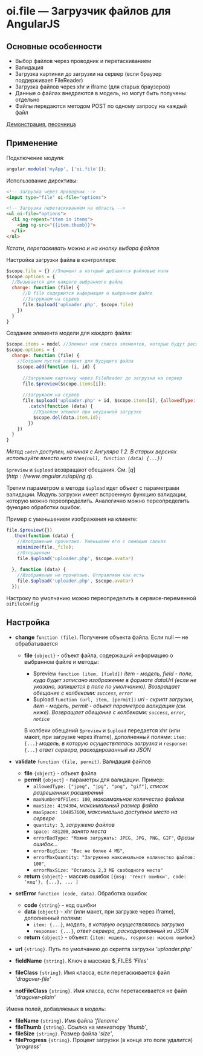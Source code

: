 oi.file — Загрузчик файлов для AngularJS
=======


## Основные особенности

* Выбор файлов через проводник и перетаскиванием
* Валидация
* Загрузка картинки до загрузки на сервер (если браузер поддерживает FileReader)
* Загрузка файлов через xhr и iframe (для старых браузеров)
* Данные о файлах внедряются в модель, но могут быть получены отдельно
* Файлы передаются методом POST по одному запросу на каждый файл 

[Демонстрация](http://tamtakoe.ru/uploader/), [песочница](http://plnkr.co/edit/HKbvgle4zqfqCKcpLJDi?p=preview)

## Применение

Подключение модуля:
```javascript
angular.module('myApp', ['oi.file']);
```

Использование директивы:
```html
<!-- Загрузка через проводник -->
<input type="file" oi-file="options">

<!-- Загрузка перетаскиванием на область -->
<ul oi-file="options">
  <li ng-repeat="item in items">
    <img ng-src="{{item.thumb}}"> 
  </li>
</ul>
```
*Кстати, перетаскивать можно и на кнопку выбора файлов*

Настройка загрузки файла в контроллере:
```javascript
$scope.file = {} //Элемент в который добавятся файловые поля
$scope.options = {
  //Вызывается для каждого выбранного файла
  change: function (file) {
      //В file содержится информация о выбранном файле
      //Загружаем на сервер
      file.$upload('uploader.php', $scope.file)
    })
  }
}
```

Создание элемента модели для каждого файла:
```javascript
$scope.items = model //Элемент или список элементов, которые будут расширены файловыми полями
$scope.options = {
  change: function (file) {
    //Создаем пустой элемент для будущего файла
    $scope.add(function (i, id) {
    
      //Загружаем картинку через FileReader до загрузки на сервер
      file.$preview($scope.items[i]);
      
      //Загружаем на сервер
      file.$upload('uploader.php' + id, $scope.items[i], {allowedType: ["jpeg", "jpg", "png"]})
        .catch(function (data) {
          //Удаляем элемент при неудачной загрузке
          $scope.del(data.item.id);
        })
    })
  }
}
```
*Метод `catch` доступен, начиная с Ангуляра 1.2. В старых версиях используйте вместо него `then(null, function (data) {...})`*

`$preview` и `$upload` возвращают обещания. См. [$q](http://www.angular.ru/api/ng.$q).

Третим параметром в методе `$upload` идет объект с параметрами валидации.
Модуль загрузки имеет встроенную функцию валидации, которую можно переопределить.
Аналогично можно переопределить функцию обработки ошибок.

Пример с уменьшением изображения на клиенте:
```javascript
file.$preview({})
  .then(function (data) {
    //Изображение прочитано. Уменьшаем его с помощью canvas
    minimize(file._file);
    //Отправляем
    file.$upload('uploader.php', $scope.avatar)
    
  }, function (data) {
    //Изображение не прочитано. Отправляем как есть
    file.$upload('uploader.php', $scope.avatar)
  });
```



Настроку по умолчанию можно переопределить в сервисе-переменной `oiFileConfig`

## Настройка
- **change** `function (file)`. Получение объекта файла. Если null — не обрабатывается
    - **file** `{object}` - объект файла, содержащий информацию о выбранном файле и методы:
       - $preview `function (item, [field])`      *item - модель, field - поле, куда будет записано изображение в формате dataUrl (если не указано, запишется в поле по умолчанию).
                                                   Возвращает обещание с колбеками: `success`, `error`*
       - $upload `function (url, item, [permit])` *url - скрипт загрузки, item - модель, permit - объект параметров валидации (см. ниже).
                                                   Возвращает обещание с колбеками: `success`, `error`, `notice`*

       В колбеки обещаний `$preview` и `$upload` передается xhr (или макет, при загрузке через iframe), дополненный полями:
       `item: {...}`     *модель, в которую осуществлялась загрузка* и
       `response: {...}` *ответ сервера, раскодированный из JSON*

- **validate** `function (file, permit)`. Валидация файлов
    - **file** `{object}`   - объект файла
    - **permit** `{object}` - параметры для валидации. Пример:
        - `allowedType: ["jpeg", "jpg", "png", "gif"]`, *список разрешенных расширений*
        - `maxNumberOfFiles: 100`, *максимальное количество файлов*
        - `maxSize: 4194304`,      *максимальный размер файла*
        - `maxSpace: 104857600`,   *максимально доступное место на сервере*
        - `quantity: 3`,           *загружено файлов*
        - `space: 481208`,         *занято места*
        - `errorBadType: "Можно загружать: JPEG, JPG, PNG, GIF"`, *Фразы ошибок...*
        - `errorBigSize: "Вес не более 4 МБ"`,
        - `errorMaxQuantity: "Загружено максимальное количество файлов: 100"`,
        - `errorMaxSize: "Осталось 2,3 МБ свободного места"`
    - **return** `{object}` - массив ошибок `[{msg: 'текст ошибки', code: 'код'}, {...}, ... ]`

- **setError** `function (code, data)`. Обработка ошибок
    - **code** `{string}` - код ошибки
    - **data** `{object}` - xhr (или макет, при загрузке через iframe), дополненный полями:
        - `item: {...}`,     *модель, в которую осуществлялась загрузка*
        - `response: {...}`, *ответ сервера, раскодированный из JSON*
    - **return** `{object}` - объект: `{item: модель, response: массив ошибок}`

- **url** `{string}`.          Путь по умолчанию до скрипта загрузки *'uploader.php'*
- **fieldName** `{string}`.    Ключ в массиве $_FILES *'Files'*
- **fileClass** `{string}`.    Имя класса, если перетаскивается файл *'dragover-file'*
- **notFileClass** `{string}`. Имя класса, если перетаскивается не файл *'dragover-plain'*

Имена полей, добавляемых в модель:
- **fileName** `{string}`.     Имя файла *'filename'*
- **fileThumb** `{string}`.    Ссылка на миниатюру *'thumb'*,
- **fileSize** `{string}`.     Размер файла *'size'*,
- **fileProgress** `{string}`. Процент загрузки (в конце это поле удалится) *'progress'*

